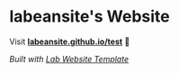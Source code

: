 
# labeansite's Website

Visit **[labeansite.github.io/test](https://labeansite.github.io/test)** 🚀

_Built with [Lab Website Template](https://greene-lab.gitbook.io/lab-website-template-docs)_

